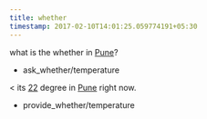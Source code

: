 ```yaml
---
title: whether
timestamp: 2017-02-10T14:01:25.059774191+05:30
---
```


what is the whether in [Pune](City)?
* ask_whether/temperature

< its [22](number/temperature) degree in [Pune](City) right now.
* provide_whether/temperature
